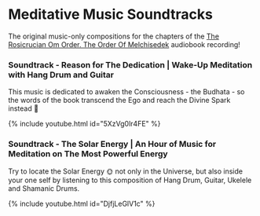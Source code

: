 # Meditative Music Soundtracks

The original music-only compositions for the chapters of the [The Rosicrucian Om Order. The Order Of Melchisedek](/publications.md#the-rosicrucian-om-order-the-order-of-melchisedek-audio-book-english) audiobook recording!    

### Soundtrack - Reason for The Dedication | Wake-Up Meditation with Hang Drum and Guitar

This music is dedicated to awaken the Consciousness - the Budhata - so the words of the book transcend the Ego and reach the Divine Spark instead 🌹  

{% include youtube.html id="5XzVg0lr4FE" %}

### Soundtrack - The Solar Energy | An Hour of Music for Meditation on The Most Powerful Energy

Try to locate the Solar Energy 🌞 not only in the Universe, but also inside your one self by listening to this composition of Hang Drum, Guitar, Ukelele and Shamanic Drums.

{% include youtube.html id="DjfjLeGlV1c" %}
